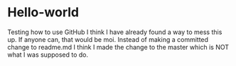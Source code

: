 # Hello-world
Testing how to use GitHub
I think I have already found a way to mess this up. 
If anyone can, that would be moi. 
Instead of making a committed change to readme.md 
I think I made the change to the master which is NOT 
what I was supposed to do.
